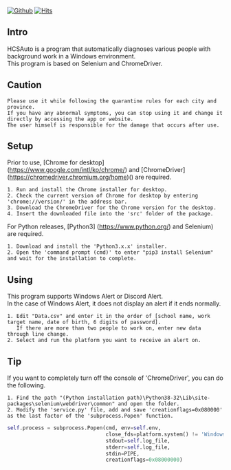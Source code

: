 [![Github](https://img.shields.io/github/license/hansatcode/HCSAuto?style=flat-square)](https://github.com/HanSatCode/HCSAuto/blob/main/LICENSE)
[![Hits](https://hits.seeyoufarm.com/api/count/incr/badge.svg?url=https%3A%2F%2Fgithub.com%2FHanSatCode%2FHCSAuto&count_bg=%2379C83D&title_bg=%23555555&icon=&icon_color=%23E7E7E7&title=hits&edge_flat=true)](https://hits.seeyoufarm.com)


## Intro
HCSAuto is a program that automatically diagnoses various people with background work in a Windows environment.<br/>
This program is based on Selenium and ChromeDriver.

## Caution
```
Please use it while following the quarantine rules for each city and province.
If you have any abnormal symptoms, you can stop using it and change it directly by accessing the app or website.
The user himself is responsible for the damage that occurs after use.
```
## Setup
Prior to use, [Chrome for desktop] (https://www.google.com/intl/ko/chrome/) and [ChromeDriver] (https://chromedriver.chromium.org/home)() are required.
```
1. Run and install the Chrome installer for desktop.
2. Check the current version of Chrome for desktop by entering 'chrome://version/' in the address bar.
3. Download the ChromeDriver for the Chrome version for the desktop.
4. Insert the downloaded file into the 'src' folder of the package.
```
For Python releases, [Python3] (https://www.python.org/) and Selenium) are required.
```
1. Download and install the 'Python3.x.x' installer.
2. Open the 'command prompt (cmd)' to enter "pip3 install Selenium" and wait for the installation to complete.
```
## Using
This program supports Windows Alert or Discord Alert.<br/>
In the case of Windows Alert, it does not display an alert if it ends normally.
```
1. Edit "Data.csv" and enter it in the order of [school name, work target name, date of birth, 6 digits of password].
   If there are more than two people to work on, enter new data through line change.
2. Select and run the platform you want to receive an alert on.
```
## Tip
If you want to completely turn off the console of 'ChromeDriver', you can do the following.
```
1. Find the path "(Python installation path)\Python38-32\Lib\site-packages\selenium\webdriver\common" and open the folder.
2. Modify the 'service.py' file, add and save 'creationflags=0x080000' as the last factor of the 'subprocess.Popen' function.
```
```python
self.process = subprocess.Popen(cmd, env=self.env,
                                close_fds=platform.system() != 'Windows',
                                stdout=self.log_file,
                                stderr=self.log_file,
                                stdin=PIPE,
                                creationflags=0x08000000)
```
